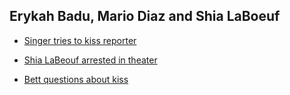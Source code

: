 ## Erykah Badu, Mario Diaz and Shia LaBoeuf

- [Singer tries to kiss reporter](http://news.yahoo.com/blogs/trending-now/erykah-badu-tries-to-kiss-reporter-on-live-tv-175512955.html)
- [Shia LaBeouf arrested in theater](https://www.youtube.com/results?search_query=%22shia+laboeuf%22+%22studio+54%22)

- [Bett questions about kiss](https://sac.nuu.edu.tw/cgi-bin/bett/script/bett_cgi.pl/login?exercise=kiss)
